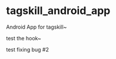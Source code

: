 tagskill_android_app
====================

Android App for tagskill~


test the hook~

test fixing bug #2
